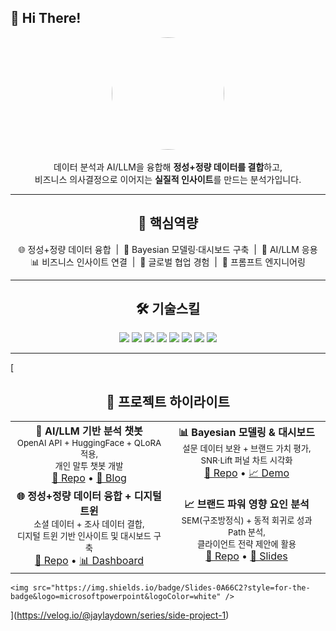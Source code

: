 ## 👋 Hi There!

<p align="center">
  <img src="images/avatar.jpg" width="180" style="border-radius:50%"><br/><br/>
  데이터 분석과 AI/LLM을 융합해 <b>정성+정량 데이터를 결합</b>하고,<br/>
  비즈니스 의사결정으로 이어지는 <b>실질적 인사이트</b>를 만드는 분석가입니다.
</p>

---

<h2 align="center">🔑 핵심역량</h2>

<p align="center">
🌐 정성+정량 데이터 융합 &nbsp;|&nbsp; 🧠 Bayesian 모델링·대시보드 구축 &nbsp;|&nbsp; 🤖 AI/LLM 응용  
<br/>
📊 비즈니스 인사이트 연결 &nbsp;|&nbsp; 🤝 글로벌 협업 경험 &nbsp;|&nbsp; 📝 프롬프트 엔지니어링
</p>

---

<h2 align="center">🛠 기술스킬</h2>

<p align="center">
  <img src="https://img.shields.io/badge/Python-3776AB?style=for-the-badge&logo=python&logoColor=white"/>
  <img src="https://img.shields.io/badge/R-276DC3?style=for-the-badge&logo=r&logoColor=white"/>
  <img src="https://img.shields.io/badge/SQL-336791?style=for-the-badge&logo=postgresql&logoColor=white"/>
  <img src="https://img.shields.io/badge/Tableau-E97627?style=for-the-badge&logo=tableau&logoColor=white"/>
  <img src="https://img.shields.io/badge/PowerBI-F2C811?style=for-the-badge&logo=powerbi&logoColor=black"/>
  <img src="https://img.shields.io/badge/PyTorch-EE4C2C?style=for-the-badge&logo=pytorch&logoColor=white"/>
  <img src="https://img.shields.io/badge/TensorFlow-FF6F00?style=for-the-badge&logo=tensorflow&logoColor=white"/>
  <img src="https://img.shields.io/badge/HuggingFace-FFCC4D?style=for-the-badge&logo=huggingface&logoColor=black"/>
</p>

---
[<h2 align="center">📌 프로젝트 하이라이트</h2>

<table align="center">
  <tr>
    <td align="center" width="50%">
      <b>🤖 AI/LLM 기반 분석 챗봇</b><br/>
      <sub>OpenAI API + HuggingFace + QLoRA 적용,<br/>개인 말투 챗봇 개발</sub><br/>
      <a href="https://github.com/...">🔗 Repo</a> • <a href="https://...">📝 Blog</a>
    </td>
    <td align="center" width="50%">
      <b>📊 Bayesian 모델링 & 대시보드</b><br/>
      <sub>설문 데이터 보완 + 브랜드 가치 평가,<br/>SNR·Lift 퍼널 차트 시각화</sub><br/>
      <a href="https://github.com/...">🔗 Repo</a> • <a href="https://...">📈 Demo</a>
    </td>
  </tr>
  <tr>
    <td align="center" width="50%">
      <b>🌐 정성+정량 데이터 융합 + 디지털 트윈</b><br/>
      <sub>소셜 데이터 + 조사 데이터 결합,<br/>디지털 트윈 기반 인사이트 및 대시보드 구축</sub><br/>
      <a href="https://github.com/...">🔗 Repo</a> • <a href="https://...">📊 Dashboard</a>
    </td>
    <td align="center" width="50%">
      <b>📈 브랜드 파워 영향 요인 분석</b><br/>
      <sub>SEM(구조방정식) + 동적 회귀로 성과 Path 분석,<br/>클라이언트 전략 제안에 활용</sub><br/>
      <a href="https://github.com/...">🔗 Repo</a> • <a href="https://...">📑 Slides</a>
    </td>
  </tr>
</table>

    <img src="https://img.shields.io/badge/Slides-0A66C2?style=for-the-badge&logo=microsoftpowerpoint&logoColor=white" />
  </a>
</p>

](https://velog.io/@jaylaydown/series/side-project-1)
